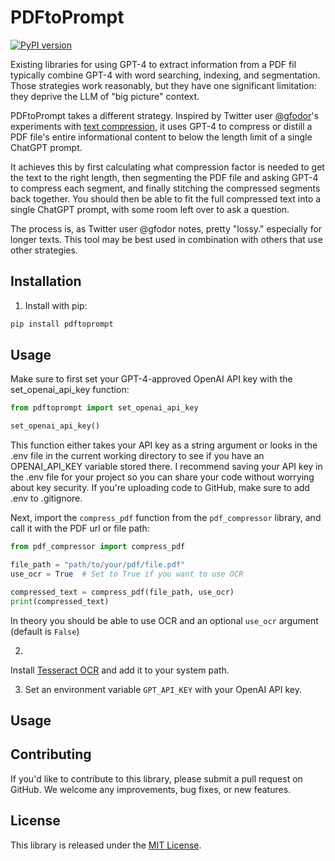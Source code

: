 # PDFtoPrompt

[![PyPI version](https://badge.fury.io/py/pdftoprompt.svg)](https://badge.fury.io/py/pdftoprompt)

Existing libraries for using GPT-4 to extract information from a PDF fil typically combine GPT-4 with word searching, indexing, and segmentation. Those strategies work reasonably, but they have one significant limitation: they deprive the LLM of "big picture" context.

PDFtoPrompt takes a different strategy. Inspired by Twitter user [@gfodor](https://twitter.com/gfodor)'s experiments with [text compression](https://twitter.com/gfodor/status/1643415357615640577), it uses GPT-4 to compress or distill a PDF file's entire informational content to below the length limit of a single ChatGPT prompt. 

It achieves this by first calculating what compression factor is needed to get the text to the right length, then segmenting the PDF file and asking GPT-4 to compress each segment, and finally stitching the compressed segments back together. You should then be able to fit the full compressed text into a single ChatGPT prompt, with some room left over to ask a question.

The process is, as Twitter user @gfodor notes, pretty "lossy." especially for longer texts. This tool may be best used in combination with others that use other strategies.

## Installation

1. Install with pip:

```bash
pip install pdftoprompt
```

## Usage

Make sure to first set your GPT-4-approved OpenAI API key with the set_openai_api_key function:


```python
from pdftoprompt import set_openai_api_key

set_openai_api_key()
```

This function either takes your API key as a string argument or looks in the .env file in the current working directory to see if you have an OPENAI_API_KEY variable stored there. I recommend saving your API key in the .env file for your project so you can share your code without worrying about key security. If you're uploading code to GitHub, make sure to add .env to .gitignore.

Next, import the `compress_pdf` function from the `pdf_compressor` library, and call it with the PDF url or file path:


```python
from pdf_compressor import compress_pdf

file_path = "path/to/your/pdf/file.pdf"
use_ocr = True  # Set to True if you want to use OCR

compressed_text = compress_pdf(file_path, use_ocr)
print(compressed_text)
```


In theory you should be able to use OCR and an optional `use_ocr` argument (default is `False`)

2. 

Install [Tesseract OCR](https://github.com/tesseract-ocr/tesseract) and add it to your system path.

3. Set an environment variable `GPT_API_KEY` with your OpenAI API key.

## Usage

## Contributing

If you'd like to contribute to this library, please submit a pull request on GitHub. We welcome any improvements, bug fixes, or new features.

## License

This library is released under the [MIT License](https://opensource.org/licenses/MIT).
